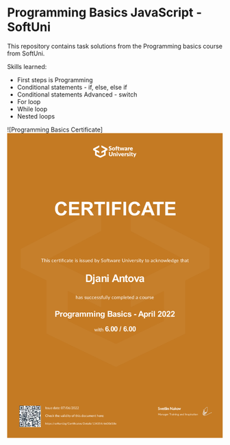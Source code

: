 # Programming Basics JavaScript - SoftUni

This repository contains task solutions from the Programming basics course from SoftUni.

Skills learned:
<ul>
  <li>First steps is Programming</li>
  <li>Conditional statements - if, else, else if</li>
  <li>Conditional statements Advanced - switch</li>
  <li>For loop</li>
  <li>While loop</li>
  <li>Nested loops</li>
</ul>

![Programming Basics Certificate]
<img src="https://github.com/Djani-Antova/Programming-Basics-JS-April-2022/blob/main/Certificate%20Programming%20Basics%20-%20April%202022.pdf">

